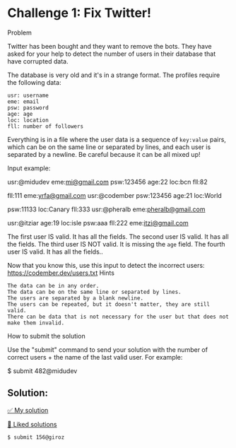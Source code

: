 # Challenge 1: Fix Twitter!

Problem

Twitter has been bought and they want to remove the bots. They have asked for your help to detect the number of users in their database that have corrupted data.

The database is very old and it's in a strange format. The profiles require the following data:

    usr: username
    eme: email
    psw: password
    age: age
    loc: location
    fll: number of followers

Everything is in a file where the user data is a sequence of `key:value` pairs, which can be on the same line or separated by lines, and each user is separated by a newline. Be careful because it can be all mixed up!

Input example:

usr:@midudev eme:mi@gmail.com psw:123456 age:22 loc:bcn fll:82

fll:111 eme:yrfa@gmail.com usr:@codember psw:123456 age:21 loc:World

psw:11133 loc:Canary fll:333 usr:@pheralb eme:pheralb@gmail.com

usr:@itziar age:19 loc:isle psw:aaa fll:222 eme:itzi@gmail.com

The first user IS valid. It has all the fields.
The second user IS valid. It has all the fields.
The third user IS NOT valid. It is missing the `age` field.
The fourth user IS valid. It has all the fields..

Now that you know this, use this input to detect the incorrect users: https://codember.dev/users.txt
Hints

    The data can be in any order.
    The data can be on the same line or separated by lines.
    The users are separated by a blank newline.
    The users can be repeated, but it doesn't matter, they are still valid.
    There can be data that is not necessary for the user but that does not make them invalid.

How to submit the solution

Use the "submit" command to send your solution with the number of correct users + the name of the last valid user. For example:

$ submit 482@midudev

## Solution: 

[✅ My solution](./index.js)

[👑 Liked solutions](./liked_solutions.md)

    $ submit 156@giroz